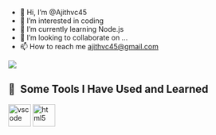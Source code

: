 - 👋 Hi, I’m @Ajithvc45
- 👀 I’m interested in coding
- 🌱 I’m currently learning Node.js
- 💞️ I’m looking to collaborate on ...
- 📫 How to reach me ajithvc45@gmail.com

<img src="https://capsule-render.vercel.app/api?type=wave&color=auto&height=300&section=header&text=Hey%20Friends&fontSize=90" />

<h2> 🚀 &nbsp;Some Tools I Have Used and Learned</h2>
<p align="left">
<img src="https://cdn.jsdelivr.net/gh/devicons/devicon/icons/vscode/vscode-original.svg" alt="vscode" width="45" height="45"/>
<img src="https://cdn.jsdelivr.net/gh/devicons/devicon/icons/html5/html5-original-wordmark.svg" alt="html5" width="45" height="45" />
<!-- <img src="https://cdn.jsdelivr.net/gh/devicons/devicon/icons/bash/bash-original.svg" alt="bash" width="45" height="45"/> -->
<!-- <img src="https://cdn.jsdelivr.net/gh/devicons/devicon/icons/php/php-original.svg" alt="php" width="45" height="45"/> -->
</p>


<!---
Ajithvc45/Ajithvc45 is a ✨ special ✨ repository because its `README.md` (this file) appears on your GitHub profile.
You can click the Preview link to take a look at your changes.
--->
